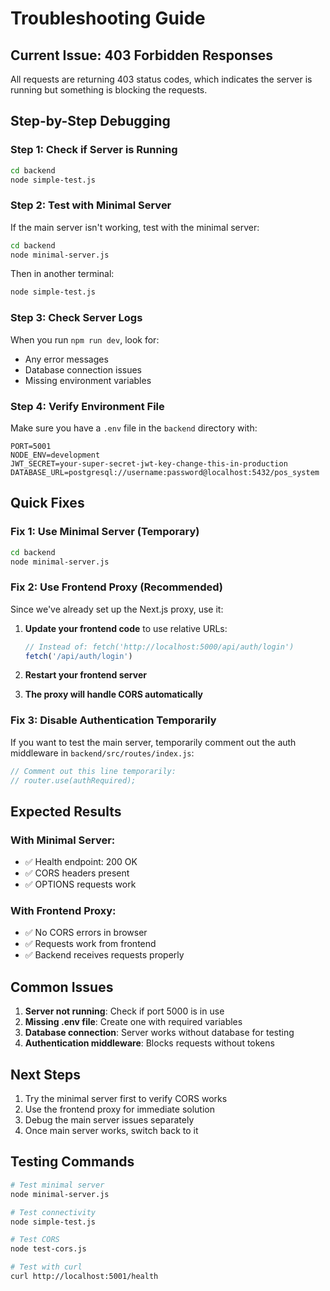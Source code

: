 # Troubleshooting Guide

## Current Issue: 403 Forbidden Responses

All requests are returning 403 status codes, which indicates the server is running but something is blocking the requests.

## Step-by-Step Debugging

### Step 1: Check if Server is Running
```bash
cd backend
node simple-test.js
```

### Step 2: Test with Minimal Server
If the main server isn't working, test with the minimal server:
```bash
cd backend
node minimal-server.js
```

Then in another terminal:
```bash
node simple-test.js
```

### Step 3: Check Server Logs
When you run `npm run dev`, look for:
- Any error messages
- Database connection issues
- Missing environment variables

### Step 4: Verify Environment File
Make sure you have a `.env` file in the `backend` directory with:
```env
PORT=5001
NODE_ENV=development
JWT_SECRET=your-super-secret-jwt-key-change-this-in-production
DATABASE_URL=postgresql://username:password@localhost:5432/pos_system
```

## Quick Fixes

### Fix 1: Use Minimal Server (Temporary)
```bash
cd backend
node minimal-server.js
```

### Fix 2: Use Frontend Proxy (Recommended)
Since we've already set up the Next.js proxy, use it:

1. **Update your frontend code** to use relative URLs:
   ```javascript
   // Instead of: fetch('http://localhost:5000/api/auth/login')
   fetch('/api/auth/login')
   ```

2. **Restart your frontend server**

3. **The proxy will handle CORS automatically**

### Fix 3: Disable Authentication Temporarily
If you want to test the main server, temporarily comment out the auth middleware in `backend/src/routes/index.js`:

```javascript
// Comment out this line temporarily:
// router.use(authRequired);
```

## Expected Results

### With Minimal Server:
- ✅ Health endpoint: 200 OK
- ✅ CORS headers present
- ✅ OPTIONS requests work

### With Frontend Proxy:
- ✅ No CORS errors in browser
- ✅ Requests work from frontend
- ✅ Backend receives requests properly

## Common Issues

1. **Server not running**: Check if port 5000 is in use
2. **Missing .env file**: Create one with required variables
3. **Database connection**: Server works without database for testing
4. **Authentication middleware**: Blocks requests without tokens

## Next Steps

1. Try the minimal server first to verify CORS works
2. Use the frontend proxy for immediate solution
3. Debug the main server issues separately
4. Once main server works, switch back to it

## Testing Commands

```bash
# Test minimal server
node minimal-server.js

# Test connectivity
node simple-test.js

# Test CORS
node test-cors.js

# Test with curl
curl http://localhost:5001/health
```
